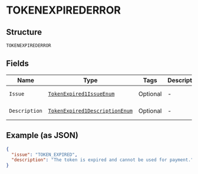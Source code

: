 
# TOKENEXPIREDERROR

## Structure

`TOKENEXPIREDERROR`

## Fields

| Name | Type | Tags | Description | Getter | Setter |
|  --- | --- | --- | --- | --- | --- |
| `Issue` | [`TokenExpired1IssueEnum`](../../doc/models/token-expired-1-issue-enum.md) | Optional | - | TokenExpired1IssueEnum getIssue() | setIssue(TokenExpired1IssueEnum issue) |
| `Description` | [`TokenExpired1DescriptionEnum`](../../doc/models/token-expired-1-description-enum.md) | Optional | - | TokenExpired1DescriptionEnum getDescription() | setDescription(TokenExpired1DescriptionEnum description) |

## Example (as JSON)

```json
{
  "issue": "TOKEN_EXPIRED",
  "description": "The token is expired and cannot be used for payment."
}
```

